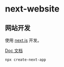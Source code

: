 # next-website

## 网站开发

使用 [next.js](https://github.com/zeit/next.js) 开发。

[Doc 文档](https://nextjs.org/docs)

```bash
npx create-next-app
```
